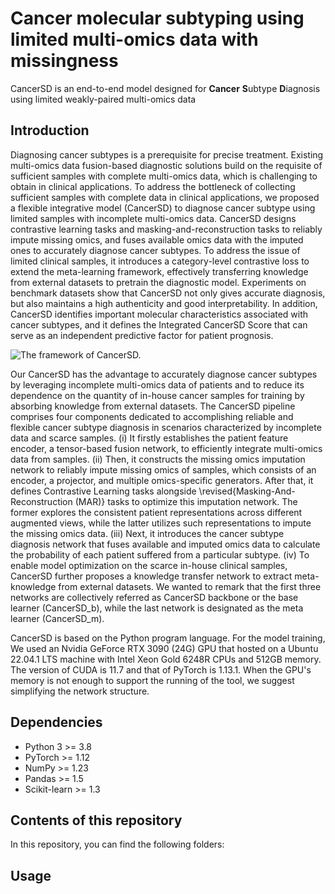 # Cancer molecular subtyping using limited multi-omics data with missingness
CancerSD is an end-to-end model designed for **Cancer** **S**ubtype **D**iagnosis using limited weakly-paired multi-omics data

## Introduction

Diagnosing cancer subtypes is a prerequisite for precise treatment. Existing multi-omics data fusion-based diagnostic solutions build on the requisite of sufficient samples with complete multi-omics data, which is challenging to obtain in clinical applications. To address the bottleneck of collecting sufficient samples with complete data in clinical applications, we proposed a flexible integrative model (CancerSD) to diagnose cancer subtype using limited samples with incomplete multi-omics data. CancerSD designs contrastive learning tasks and masking-and-reconstruction tasks to reliably impute missing omics, and fuses available omics data with the imputed ones to accurately diagnose cancer subtypes. To address the issue of limited clinical samples, it introduces a category-level contrastive loss to extend the meta-learning framework, effectively transferring knowledge from external datasets to pretrain the diagnostic model. Experiments on benchmark datasets show that CancerSD not only gives accurate diagnosis, but also maintains a high authenticity and good interpretability. In addition, CancerSD identifies important molecular characteristics associated with cancer subtypes, and it defines the Integrated CancerSD Score that can serve as an independent predictive factor for patient prognosis.

![The framework of CancerSD.](https://github.com/user-attachments/assets/9d9c0ce6-2e5d-4d2f-9432-82e6d94c6a43)

Our CancerSD has the advantage to accurately diagnose cancer subtypes by leveraging incomplete multi-omics data of patients and to reduce its dependence on the quantity of in-house cancer samples for training by absorbing knowledge from external datasets. The CancerSD pipeline comprises four components dedicated to accomplishing reliable and flexible cancer subtype diagnosis in scenarios characterized by incomplete data and scarce samples. 
(i) It firstly establishes the patient feature encoder, a tensor-based fusion network, to efficiently integrate multi-omics data from samples. 
(ii) Then, it constructs the missing omics imputation network to reliably impute missing omics of samples, which consists of an encoder, a projector, and multiple omics-specific generators. After that, it defines Contrastive Learning tasks alongside \revised{Masking-And-Reconstruction (MAR)} tasks to optimize this imputation network. The former explores the consistent patient representations across different augmented views, while the latter utilizes such representations to impute the missing omics data.
(iii) Next, it introduces the cancer subtype diagnosis network that fuses available and imputed omics data to calculate the probability of each patient suffered from a particular subtype. 
(iv) To enable model optimization on the scarce in-house clinical samples, CancerSD further proposes a knowledge transfer network to extract meta-knowledge from external datasets. 
We wanted to remark that the first three networks are collectively referred as CancerSD backbone or the base learner (CancerSD_b), while the last network is designated as the meta learner (CancerSD_m).

CancerSD is based on the Python program language. For the model training, We used an Nvidia GeForce RTX 3090 (24G) GPU that hosted on a Ubuntu 22.04.1 LTS machine with Intel Xeon Gold 6248R CPUs and 512GB memory. The version of CUDA is 11.7 and that of PyTorch is 1.13.1. When the GPU's memory is not enough to support the running of the tool, we suggest simplifying the network structure.

## Dependencies
* Python 3 >= 3.8
* PyTorch >= 1.12
* NumPy >= 1.23
* Pandas >= 1.5
* Scikit-learn >= 1.3

## Contents of this repository
In this repository, you can find the following folders:

## Usage

